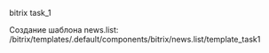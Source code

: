 bitrix
task_1

Создание шаблона news.list:
/bitrix/templates/.default/components/bitrix/news.list/template_task1
